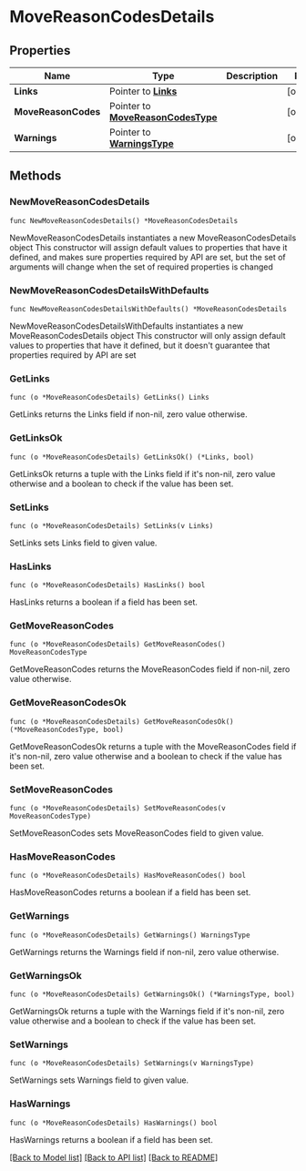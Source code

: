 # MoveReasonCodesDetails

## Properties

Name | Type | Description | Notes
------------ | ------------- | ------------- | -------------
**Links** | Pointer to [**Links**](Links.md) |  | [optional] 
**MoveReasonCodes** | Pointer to [**MoveReasonCodesType**](MoveReasonCodesType.md) |  | [optional] 
**Warnings** | Pointer to [**WarningsType**](WarningsType.md) |  | [optional] 

## Methods

### NewMoveReasonCodesDetails

`func NewMoveReasonCodesDetails() *MoveReasonCodesDetails`

NewMoveReasonCodesDetails instantiates a new MoveReasonCodesDetails object
This constructor will assign default values to properties that have it defined,
and makes sure properties required by API are set, but the set of arguments
will change when the set of required properties is changed

### NewMoveReasonCodesDetailsWithDefaults

`func NewMoveReasonCodesDetailsWithDefaults() *MoveReasonCodesDetails`

NewMoveReasonCodesDetailsWithDefaults instantiates a new MoveReasonCodesDetails object
This constructor will only assign default values to properties that have it defined,
but it doesn't guarantee that properties required by API are set

### GetLinks

`func (o *MoveReasonCodesDetails) GetLinks() Links`

GetLinks returns the Links field if non-nil, zero value otherwise.

### GetLinksOk

`func (o *MoveReasonCodesDetails) GetLinksOk() (*Links, bool)`

GetLinksOk returns a tuple with the Links field if it's non-nil, zero value otherwise
and a boolean to check if the value has been set.

### SetLinks

`func (o *MoveReasonCodesDetails) SetLinks(v Links)`

SetLinks sets Links field to given value.

### HasLinks

`func (o *MoveReasonCodesDetails) HasLinks() bool`

HasLinks returns a boolean if a field has been set.

### GetMoveReasonCodes

`func (o *MoveReasonCodesDetails) GetMoveReasonCodes() MoveReasonCodesType`

GetMoveReasonCodes returns the MoveReasonCodes field if non-nil, zero value otherwise.

### GetMoveReasonCodesOk

`func (o *MoveReasonCodesDetails) GetMoveReasonCodesOk() (*MoveReasonCodesType, bool)`

GetMoveReasonCodesOk returns a tuple with the MoveReasonCodes field if it's non-nil, zero value otherwise
and a boolean to check if the value has been set.

### SetMoveReasonCodes

`func (o *MoveReasonCodesDetails) SetMoveReasonCodes(v MoveReasonCodesType)`

SetMoveReasonCodes sets MoveReasonCodes field to given value.

### HasMoveReasonCodes

`func (o *MoveReasonCodesDetails) HasMoveReasonCodes() bool`

HasMoveReasonCodes returns a boolean if a field has been set.

### GetWarnings

`func (o *MoveReasonCodesDetails) GetWarnings() WarningsType`

GetWarnings returns the Warnings field if non-nil, zero value otherwise.

### GetWarningsOk

`func (o *MoveReasonCodesDetails) GetWarningsOk() (*WarningsType, bool)`

GetWarningsOk returns a tuple with the Warnings field if it's non-nil, zero value otherwise
and a boolean to check if the value has been set.

### SetWarnings

`func (o *MoveReasonCodesDetails) SetWarnings(v WarningsType)`

SetWarnings sets Warnings field to given value.

### HasWarnings

`func (o *MoveReasonCodesDetails) HasWarnings() bool`

HasWarnings returns a boolean if a field has been set.


[[Back to Model list]](../README.md#documentation-for-models) [[Back to API list]](../README.md#documentation-for-api-endpoints) [[Back to README]](../README.md)


